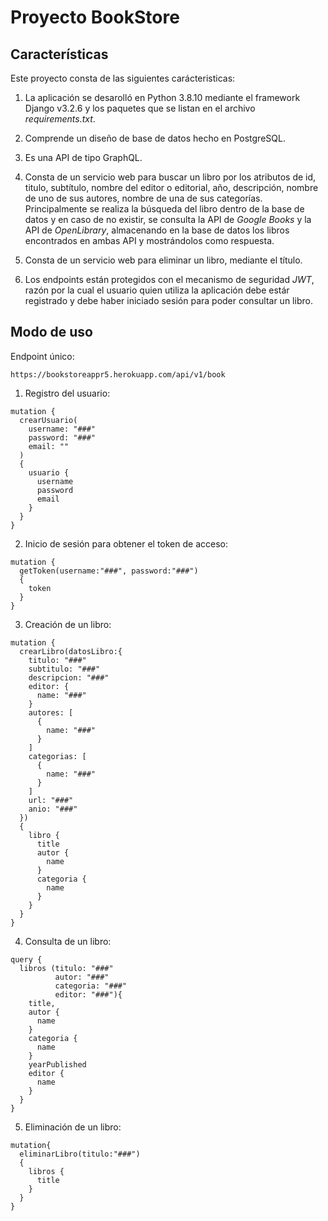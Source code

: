 # Proyecto BookStore

## Características

Este proyecto consta de las siguientes carácteristicas:

1. La aplicación se desarolló en Python 3.8.10 mediante el framework Django v3.2.6 y los paquetes que se listan en el archivo _requirements.txt_.

2. Comprende un diseño de base de datos hecho en PostgreSQL.

3. Es una API de tipo GraphQL.

4. Consta de un servicio web para buscar un libro por los atributos de id, titulo, subtítulo, nombre del editor o editorial, año, descripción, nombre de uno de sus autores, nombre de una de sus categorías. Principalmente se realiza la búsqueda del libro dentro de la base de datos y en caso de no existir, se consulta la API de _Google Books_ y la API de _OpenLibrary_, almacenando en la base de datos los libros encontrados en ambas API y mostrándolos como respuesta.

5. Consta de un servicio web para eliminar un libro, mediante el título.

6. Los endpoints están protegidos con el mecanismo de seguridad _JWT_, razón por la cual el usuario quien utiliza la aplicación debe estár registrado y debe haber iniciado sesión para poder consultar un libro.


## Modo de uso

Endpoint único:

```
https://bookstoreappr5.herokuapp.com/api/v1/book
```

1. Registro del usuario:

```
mutation {
  crearUsuario(
    username: "###"
    password: "###"
    email: ""
  )
  {
    usuario {
      username
      password
      email
    }
  }
}
```

2. Inicio de sesión para obtener el token de acceso:

```
mutation {
  getToken(username:"###", password:"###")
  {
    token
  }
}
```

3. Creación de un libro:

```
mutation {
  crearLibro(datosLibro:{
    titulo: "###"
    subtitulo: "###"
    descripcion: "###"
    editor: {
      name: "###"
    }
    autores: [
      {
        name: "###"
      }
    ]
    categorias: [
      {
        name: "###"
      }
    ]
    url: "###"
    anio: "###"
  })
  {
    libro {
      title
      autor {
        name
      }
      categoria {
        name
      }
    }
  }
}
```

4. Consulta de un libro:

```
query {
  libros (titulo: "###"
          autor: "###"
          categoria: "###"
          editor: "###"){
    title,
    autor {
      name
    }
    categoria {
      name
    }
    yearPublished
    editor {
      name
    }
  }
}
```

5. Eliminación de un libro:

```
mutation{
  eliminarLibro(titulo:"###")
  {
    libros {
      title
    }
  }
}
```
